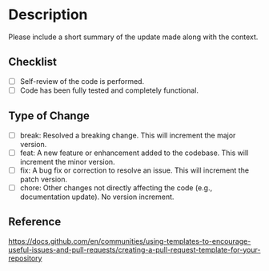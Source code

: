 # Description

Please include a short summary of the update made along with the context.

## Checklist

- [ ] Self-review of the code is performed.
- [ ] Code has been fully tested and completely functional.

## Type of Change

- [ ] break: Resolved a breaking change. This will increment the major version.
- [ ] feat: A new feature or enhancement added to the codebase. This will increment the minor version.
- [ ] fix: A bug fix or correction to resolve an issue. This will increment the patch version.
- [ ] chore: Other changes not directly affecting the code (e.g., documentation update). No version increment.

## Reference

https://docs.github.com/en/communities/using-templates-to-encourage-useful-issues-and-pull-requests/creating-a-pull-request-template-for-your-repository
